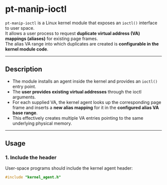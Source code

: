 # pt-manip-ioctl

`pt-manip-ioctl` is a Linux kernel module that exposes an `ioctl()` interface to user space.  
It allows a user process to request **duplicate virtual address (VA) mappings (aliases)** for existing page frames.  
The alias VA range into which duplicates are created is **configurable in the kernel module code**.  

---

## Description

- The module installs an agent inside the kernel and provides an `ioctl()` entry point.  
- The **user provides existing virtual addresses** through the ioctl arguments.  
- For each supplied VA, the kernel agent looks up the corresponding page frame and inserts a **new alias mapping** for it in the **configured alias VA base range**.  
- This effectively creates multiple VA entries pointing to the same underlying physical memory.

---

## Usage

### 1. Include the header
User-space programs should include the kernel agent header:
```c
#include "kernel_agent.h"
